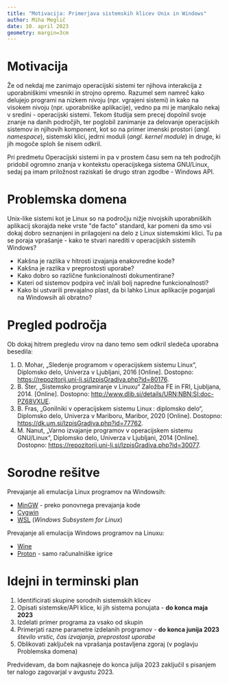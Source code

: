 ```yaml
---
title: "Motivacija: Primerjava sistemskih klicev Unix in Windows"
author: Miha Meglič
date: 10. april 2023
geometry: margin=3cm
---
```


# Motivacija

Že od nekdaj me zanimajo operacijski sistemi ter njihova interakcija z uporabniškimi vmesniki in strojno opremo. Razumel sem namreč kako delujejo programi na nizkem nivoju (npr. vgrajeni sistemi) in kako na visokem nivoju (npr. uporabniške aplikacije), vedno pa mi je manjkalo nekaj v sredini - operacijski sistemi. Tekom študija sem precej dopolnil svoje znanje na danih področjih, ter poglobil zanimanje za delovanje operacijskih sistemov in njihovih komponent, kot so na primer imenski prostori (*angl. namespace*), sistemski klici, jedrni moduli (*angl. kernel module*) in druge, ki jih mogoče sploh še nisem odkril.

Pri predmetu Operacijski sistemi in pa v prostem času sem na teh področjih pridobil ogromno znanja v kontekstu operacijskega sistema GNU/Linux, sedaj pa imam priložnost raziskati še drugo stran zgodbe - Windows API.

# Problemska domena

Unix-like sistemi kot je Linux so na področju nižje nivojskih uporabniških aplikacij skorajda neke vrste "de facto" standard, kar pomeni da smo vsi dokaj dobro seznanjeni in prilagojeni na delo z Linux sistemskimi klici. Tu pa se poraja vprašanje - kako te stvari narediti v operacijskih sistemih Windows?

- Kakšna je razlika v hitrosti izvajanja enakovredne kode?
- Kakšna je razlika v preprostosti uporabe?
- Kako dobro so različne funkcionalnosti dokumentirane?
- Kateri od sistemov podpira več in/ali bolj napredne funkcionalnosti?
- Kako bi ustvarili prevajalno plast, da bi lahko Linux aplikacije poganjali na Windowsih ali obratno?

# Pregled področja

Ob dokaj hitrem pregledu virov na dano temo sem odkril sledeča uporabna besedila:

1. D. Mohar, „Sledenje programom v operacijskem sistemu Linux“, Diplomsko delo, Univerza v Ljubljani, 2016 [Online]. Dostopno: <https://repozitorij.uni-lj.si/IzpisGradiva.php?id=80176>.
2. B. Šter, „Sistemsko programiranje v Linuxu“ Založba FE in FRI, Ljubljana, 2014. [Online]. Dostopno: <http://www.dlib.si/details/URN:NBN:SI:doc-PZ68VXUE>.
3. B. Fras, „Gonilniki v operacijskem sistemu Linux : diplomsko delo“, Diplomsko delo, Univerza v Mariboru, Maribor, 2020 [Online]. Dostopno: <https://dk.um.si/IzpisGradiva.php?id=77762>.
4. M. Nanut, „Varno izvajanje programov v operacijskem sistemu GNU/Linux“, Diplomsko delo, Univerza v Ljubljani, 2014 [Online]. Dostopno: <https://repozitorij.uni-lj.si/IzpisGradiva.php?id=30077>.

# Sorodne rešitve

Prevajanje ali emulacija Linux programov na Windowsih:

- [MinGW](https://mingw.osdn.io/) - preko ponovnega prevajanja kode
- [Cygwin](https://www.cygwin.com/)
- [WSL](https://learn.microsoft.com/en-us/windows/wsl/) (*Windows Subsystem for Linux*)

Prevajanje ali emulacija Windows programov na Linuxu:

- [Wine](https://www.winehq.org/)
- [Proton](https://github.com/ValveSoftware/Proton) - samo računalniške igrice

# Idejni in terminski plan

1. Identificirati skupine sorodnih sistemskih klicev
2. Opisati sistemske/API klice, ki jih sistema ponujata - **do konca maja 2023**
3. Izdelati primer programa za vsako od skupin
4. Primerjati razne parametre izdelanih programov - **do konca junija 2023**  
   *število vrstic, čas izvajanja, preprostost uporabe*
5. Oblikovati zaključek na vprašanja postavljena zgoraj (v poglavju Problemska domena)

Predvidevam, da bom najkasneje do konca julija 2023 zaključil s pisanjem ter nalogo zagovarjal v avgustu 2023.
